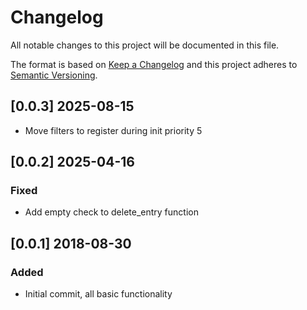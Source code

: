 # Changelog
All notable changes to this project will be documented in this file.

The format is based on [Keep a Changelog](http://keepachangelog.com/en/1.0.0/)
and this project adheres to [Semantic Versioning](http://semver.org/spec/v2.0.0.html).

## [0.0.3] 2025-08-15
- Move filters to register during init priority 5

## [0.0.2] 2025-04-16

### Fixed
- Add empty check to delete_entry function

## [0.0.1] 2018-08-30

### Added
- Initial commit, all basic functionality

